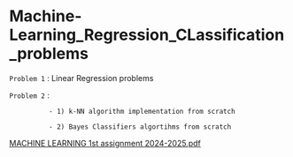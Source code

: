# Machine-Learning_Regression_CLassification_problems

`Problem 1` : Linear Regression problems

`Problem 2` : 
                
              - 1) k-NN algorithm implementation from scratch 

              - 2) Bayes Classifiers algortihms from scratch
              
              
  [MACHINE LEARNING 1st assignment 2024-2025.pdf](https://github.com/user-attachments/files/18536534/MACHINE.LEARNING.1st.assignment.2024-2025.pdf)
